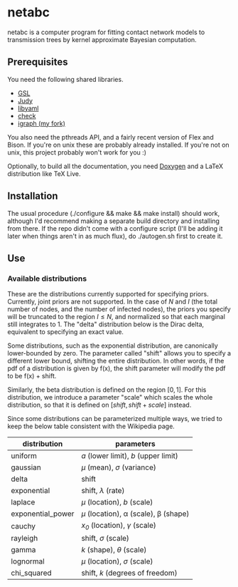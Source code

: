 # netabc

netabc is a computer program for fitting contact network models to transmission
trees by kernel approximate Bayesian computation.

## Prerequisites

You need the following shared libraries. 

* [GSL](http://www.gnu.org/software/gsl/)
* [Judy](http://judy.sourceforge.net/)
* [libyaml](http://pyyaml.org/wiki/LibYAML)
* [check](http://check.sourceforge.net/)
* [igraph (my fork)](https://github.com/rmcclosk/igraph)

You also need the pthreads API, and a fairly recent version of Flex and Bison.
If you're on unix these are probably already installed. If you're not on unix,
this project probably won't work for you :)

Optionally, to build all the documentation, you need
[Doxygen](http://www.stack.nl/~dimitri/doxygen/index.html) and a LaTeX
distribution like TeX Live.

## Installation

The usual procedure (./configure && make && make install) should work, although
I'd recommend making a separate build directory and installing from there. If
the repo didn't come with a configure script (I'll be adding it later when
things aren't in as much flux), do ./autogen.sh first to create it.

## Use

### Available distributions

These are the distributions currently supported for specifying priors.
Currently, joint priors are not supported. In the case of $N$ and $I$ (the
total number of nodes, and the number of infected nodes), the priors you
specify will be truncated to the region $I \leq N$, and normalized so that each
marginal still integrates to 1. The "delta" distribution below is the Dirac
delta, equivalent to specifying an exact value.

Some distributions, such as the exponential distribution, are canonically
lower-bounded by zero. The parameter called "shift" allows you to specify a
different lower bound, shifting the entire distribution. In other words, if the
pdf of a distribution is given by f(x), the shift parameter will modify the pdf
to be f(x) + shift.

Similarly, the beta distribution is defined on the region $[0, 1]$. For this
distribution, we introduce a parameter "scale" which scales the whole
distribution, so that it is defined on $[shift, shift + scale]$ instead. 

Since some distributions can be parameterized multiple ways, we tried to keep
the below table consistent with the Wikipedia page.

distribution | parameters
-------------|-----------
uniform | _a_ (lower limit), _b_ (upper limit)
gaussian | _μ_ (mean), _σ_ (variance)
delta | shift
exponential | shift, _λ_ (rate)
laplace | _μ_ (location), _b_ (scale)
exponential_power | _μ_ (location), α (scale), β (shape)
cauchy | _x<sub>0</sub>_ (location), _γ_ (scale)
rayleigh | shift, _σ_ (scale)
gamma | _k_ (shape), _θ_ (scale)
lognormal | _μ_ (location), _σ_ (scale) 
chi_squared | shift, _k_ (degrees of freedom)
